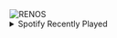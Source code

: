 <div align="justify">
<picture>
    <source media="(prefers-color-scheme: dark)" srcset="https://i.ibb.co/hYPW1px/output-gif.gif">
    <source media="(prefers-color-scheme: light)" srcset="https://i.ibb.co/hYPW1px/output-gif.gif">
    <img alt="RENOS" src="https://i.ibb.co/hYPW1px/output-gif.gif">
</picture>
<details>
<summary>Spotify Recently Played</summary>
<img src="https://spotify-recently-played-readme.vercel.app/api?user=31d6d6zerc5ct6kck32na2ozsqf4&unique=1&width=400" alt="Spotify" />
</details>
</div>

<!-- Image deletion URL: https://ibb.co/Sfhn7qD/89b9009c21c516c68704fdbf0bbf2152 -->